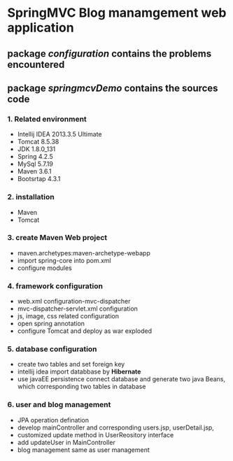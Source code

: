 # SpringMVC Blog manamgement web application
## package *configuration* contains the problems encountered
## package *springmcvDemo* contains the sources code
### 1. Related environment
+ Intellij IDEA 2013.3.5 Ultimate
+ Tomcat 8.5.38
+ JDK 1.8.0_131
+ Spring 4.2.5
+ MySql 5.7.19
+ Maven 3.6.1
+ Bootsrtap 4.3.1

### 2. installation
- Maven 
- Tomcat

### 3. create Maven Web project
- maven.archetypes:maven-archetype-webapp
- import spring-core into pom.xml
- configure modules

### 4. framework configuration
- web.xml configuration-mvc-dispatcher
- mvc-dispatcher-servlet.xml configuration
- js, image, css related configuration
- open spring annotation
- configure Tomcat and deploy as war exploded

### 5. database configuration
- create two tables and set foreign key
- intellij idea import databbase by **Hibernate**
- use javaEE persistence connect database and generate two java Beans, which corresponding two tables in database

### 6. user and blog management
- JPA operation defination
- develop mainController and corresponding users.jsp, userDetail.jsp,
- customized update method in UserReository interface
- add updateUser in MainController
- blog management same as user management


